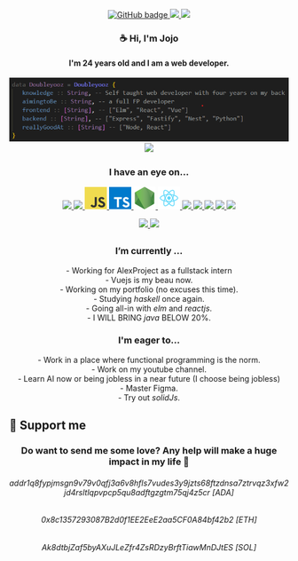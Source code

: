 <p align="center">
  <a href="https://github.com/doubleyooz?tab=followers">
    <img src="https://img.shields.io/github/followers/doubleyooz?label=Followers&logo=GitHub&style=for-the-badge" alt="GitHub badge" />
  </a>
  <a href="https://www.reddit.com/user/Basement_Dweller7530">
    <img src="https://img.shields.io/reddit/user-karma/combined/Basement_Dweller7530?label=Reddit&logo=Reddit&style=for-the-badge" />
  </a>
  <a href="https://www.youtube.com/channel/UC2KCic3FxYaDy-R2HA8FebQ">
    <img src="https://img.shields.io/youtube/channel/subscribers/UC2KCic3FxYaDy-R2HA8FebQ?label=youtube&logo=youtube&style=for-the-badge" />
  </a>
</p>
<h3 align="center">
   ☕ Hi, I'm Jojo
</h3>
<h4 align="center">
   I'm 24 years old and I am a web developer.
</h4>

<p align="center">
   <img width="693" src="https://github.com/doubleyooz/doubleyooz/blob/main/stats.png" />
   <img width="285" src="https://i.imgur.com/w0lL8fM.gif" />
</p>

<h3 align="center">
   I have an eye on...
</h3>

<p align="center">
  <a href="https://elm-lang.org/">
    <img height="40" src="https://cdn.icon-icons.com/icons2/2415/PNG/512/elm_original_logo_icon_146536.png">
  </a>
  
  <a href="https://www.haskell.org">
    <img height="40" src="https://user-images.githubusercontent.com/51978077/140576766-ab399d4a-6903-4a8b-b2df-8184ed18f524.png">
  </a>
  
  <a href="https://www.javascript.com">
    <img height="40" src="https://raw.githubusercontent.com/github/explore/80688e429a7d4ef2fca1e82350fe8e3517d3494d/topics/javascript/javascript.png">
  </a>

  <a href="https://www.typescriptlang.org">
    <img height="40" src="https://raw.githubusercontent.com/github/explore/80688e429a7d4ef2fca1e82350fe8e3517d3494d/topics/typescript/typescript.png">
  </a> 
   
  <a href="https://nodejs.org/en/">
    <img height="40" src="https://raw.githubusercontent.com/github/explore/80688e429a7d4ef2fca1e82350fe8e3517d3494d/topics/nodejs/nodejs.png">
  </a>

  <a href="https://reactjs.org">
    <img height="40" src="https://raw.githubusercontent.com/github/explore/80688e429a7d4ef2fca1e82350fe8e3517d3494d/topics/react/react.png">
  </a>

  <a href="https://vuejs.org/">
    <img height="40" src="https://certification.vuejs.org/images/vue-badge.svg">
  </a>
   
  
  <a href="https://expressjs.com">
    <img height="40" src="https://cdn.icon-icons.com/icons2/2699/PNG/512/expressjs_logo_icon_169185.png">
  </a>
  
  <a href="https://www.fastify.io">
    <img height="40" src="https://avatars.githubusercontent.com/u/24939410?s=200&v=4">
  </a>   
  
  <a href="https://nestjs.com">
    <img height="40" src="https://d33wubrfki0l68.cloudfront.net/e937e774cbbe23635999615ad5d7732decad182a/26072/logo-small.ede75a6b.svg">
  </a>
    
  <a href="https://cardano.org">
    <img height="40" src="https://cdn4.iconfinder.com/data/icons/crypto-currency-and-coin-2/256/cardano_ada-512.png">
  </a>
  
 
</p>

<div align="center" style="display: inline_block">
  <a href="https://github.com/anuraghazra/github-readme-stats#github-stats-card">
     <img height="170em" src="https://github-readme-stats-git-masterrstaa-rickstaa.vercel.app/api/?username=doubleyooz&show_icons=true&theme=radical&include_all_commits=true&count_private=true"/>
  </a>
     
  <a href="https://github.com/anuraghazra/github-readme-stats#top-languages-card">
     <img height="170em" src="https://github-readme-stats-git-masterrstaa-rickstaa.vercel.app/api/top-langs/?username=doubleyooz&hide=html&layout=compact&theme=radical&langs_count=6"/>
  </a>
</div>
   
## 

<h3 align="center">I’m currently ...</h3>

<p align="center">
  - Working for AlexProject as a fullstack intern<br>
  - Vuejs is my beau now.<br>
  - Working on my portfolio (no excuses this time).<br>
  - Studying <i>haskell</i> once again.<br>
  - Going all-in with <i>elm</i> and <i>reactjs</i>.<br>
  - I WILL BRING <i> java </i> BELOW 20%.<br>
</p>

<h3 align="center">I'm eager to...</h3>
<p align="center">
  - Work in a place where functional programming is the norm. <br>
  - Work on my youtube channel. <br> 
  - Learn AI now or being jobless in a near future (I choose being jobless) <br>
  - Master Figma. <br>
  - Try out <i>solidJs</i>. <br>
</p>

## 🥸 Support me
   <h3 align="center">Do want to send me some love? Any help will make a huge impact in my life 🙌</h3>
   
   <h6 align="center">addr1q8fypjmsgn9v79v0qfj3a6v8hfls7vudes3y9jzts68ftzdnsa7ztrvqz3xfw2jd4rsltlqpvpcp5qu8adftgzgtm75qj4z5cr [ADA]</h6>
   <h6 align="center">0x8c1357293087B2d0f1EE2EeE2aa5CF0A84bf42b2 [ETH]</h6>
   <h6 align="center">Ak8dtbjZaf5byAXuJLeZfr4ZsRDzyBrftTiawMnDJtES [SOL]</h6>
